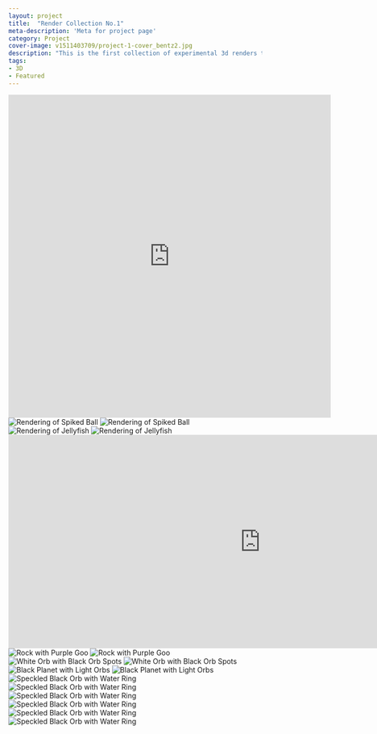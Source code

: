 ```yaml
---
layout: project
title:  "Render Collection No.1"
meta-description: 'Meta for project page'
category: Project
cover-image: v1511403709/project-1-cover_bentz2.jpg
description: "This is the first collection of experimental 3d renders that I have done. They were made using programs like Cinema 4D, Blender, After Effects, etc. I really enjoy working with 3D visuals and exploring concepts from photorealism to abstract to stuff that just looks awesome."
tags:
- 3D
- Featured
---
```


<div class="grid-2_full fade-me">
  <iframe title="Spiked Ball Animation" src="https://player.vimeo.com/video/213015198" width="640" height="640" frameborder="0" webkitallowfullscreen mozallowfullscreen allowfullscreen></iframe>
</div>

<div class="grid-2_full fade-me">
  <img class="lazyload" alt="Rendering of Spiked Ball" src="https://res.cloudinary.com/iambramer/image/upload/e_blur:600,dpr_auto,f_auto,q_80,w_100/v1512890995/render-experiment-no-1-image-1_myhcts.jpg" data-srcset="https://res.cloudinary.com/iambramer/image/upload/dpr_auto,f_auto,q_auto,w_1600/v1512890995/render-experiment-no-1-image-1_myhcts.jpg 1900w,
  https://res.cloudinary.com/iambramer/image/upload/dpr_auto,f_auto,q_auto,w_1200/v1512890995/render-experiment-no-1-image-1_myhcts.jpg 1400w,
  https://res.cloudinary.com/iambramer/image/upload/dpr_auto,f_auto,q_auto,w_800/v1512890995/render-experiment-no-1-image-1_myhcts.jpg 1000w,
  https://res.cloudinary.com/iambramer/image/upload/dpr_auto,f_auto,q_auto,w_400/v1512890995/render-experiment-no-1-image-1_myhcts.jpg 400w">
    <noscript>
    <img alt="Rendering of Spiked Ball"
      src="https://res.cloudinary.com/iambramer/image/upload/dpr_auto,f_auto,q_auto,w_1600/v1512890995/render-experiment-no-1-image-1_myhcts.jpg"
      srcset="https://res.cloudinary.com/iambramer/image/upload/dpr_auto,f_auto,q_auto,w_1600/v1512890995/render-experiment-no-1-image-1_myhcts.jpg 1900w,
      https://res.cloudinary.com/iambramer/image/upload/dpr_auto,f_auto,q_auto,w_1200/v1512890995/render-experiment-no-1-image-1_myhcts.jpg 1400w,
      https://res.cloudinary.com/iambramer/image/upload/dpr_auto,f_auto,q_auto,w_800/v1512890995/render-experiment-no-1-image-1_myhcts.jpg 1000w,
      https://res.cloudinary.com/iambramer/image/upload/dpr_auto,f_auto,q_auto,w_400/v1512890995/render-experiment-no-1-image-1_myhcts.jpg 400w">
    </noscript>
</div>

<div class="grid-2_full fade-me">
  <img class="lazyload" alt="Rendering of Jellyfish"  src="https://res.cloudinary.com/iambramer/image/upload/e_blur:600,dpr_auto,f_auto,q_80,w_100/v1512891001/render-experiment-no-2-image-1_nrsy03.jpg" data-srcset="https://res.cloudinary.com/iambramer/image/upload/dpr_auto,f_auto,q_auto,w_1600/v1512891001/render-experiment-no-2-image-1_nrsy03.jpg 1900w,
  https://res.cloudinary.com/iambramer/image/upload/dpr_auto,f_auto,q_auto,w_1200/v1512891001/render-experiment-no-2-image-1_nrsy03.jpg 1400w,
  https://res.cloudinary.com/iambramer/image/upload/dpr_auto,f_auto,q_auto,w_800/v1512891001/render-experiment-no-2-image-1_nrsy03.jpg 1000w,
  https://res.cloudinary.com/iambramer/image/upload/dpr_auto,f_auto,q_auto,w_400/v1512891001/render-experiment-no-2-image-1_nrsy03.jpg 400w">
    <noscript>
    <img alt="Rendering of Jellyfish"
      src="https://res.cloudinary.com/iambramer/image/upload/dpr_auto,f_auto,q_auto,w_1600/v1512891001/render-experiment-no-2-image-1_nrsy03.jpg"
      srcset="https://res.cloudinary.com/iambramer/image/upload/dpr_auto,f_auto,q_auto,w_1600/v1512891001/render-experiment-no-2-image-1_nrsy03.jpg 1900w,
      https://res.cloudinary.com/iambramer/image/upload/dpr_auto,f_auto,q_auto,w_1200/v1512891001/render-experiment-no-2-image-1_nrsy03.jpg 1400w,
      https://res.cloudinary.com/iambramer/image/upload/dpr_auto,f_auto,q_auto,w_800/v1512891001/render-experiment-no-2-image-1_nrsy03.jpg 1000w,
      https://res.cloudinary.com/iambramer/image/upload/dpr_auto,f_auto,q_auto,w_400/v1512891001/render-experiment-no-2-image-1_nrsy03.jpg 400w">
    </noscript>
</div>

<div class="grid-2_full fade-me">
  <iframe title="Rock with Purple Goo Animation" src="https://player.vimeo.com/video/213010448" width="1000" height="423" frameborder="0" webkitallowfullscreen mozallowfullscreen allowfullscreen></iframe>
</div>

<div class="grid-2_full fade-me">
  <img class="lazyload" alt="Rock with Purple Goo"  
  src="https://res.cloudinary.com/iambramer/image/upload/e_blur:600,dpr_auto,f_auto,q_80,w_100/v1512891006/render-experiment-no-3-image-1_oi8g5i.jpg" data-srcset="https://res.cloudinary.com/iambramer/image/upload/dpr_auto,f_auto,q_auto,w_1600/v1512891006/render-experiment-no-3-image-1_oi8g5i.jpg 1900w,
  https://res.cloudinary.com/iambramer/image/upload/dpr_auto,f_auto,q_auto,w_1200/v1512891006/render-experiment-no-3-image-1_oi8g5i.jpg 1400w,
  https://res.cloudinary.com/iambramer/image/upload/dpr_auto,f_auto,q_auto,w_800/v1512891006/render-experiment-no-3-image-1_oi8g5i.jpg 1000w,
  https://res.cloudinary.com/iambramer/image/upload/dpr_auto,f_auto,q_auto,w_400/v1512891006/render-experiment-no-3-image-1_oi8g5i.jpg 400w">
    <noscript>
    <img alt="Rock with Purple Goo"
      src="https://res.cloudinary.com/iambramer/image/upload/dpr_auto,f_auto,q_auto,w_1600/v1512891006/render-experiment-no-3-image-1_oi8g5i.jpg"
      srcset="https://res.cloudinary.com/iambramer/image/upload/dpr_auto,f_auto,q_auto,w_1600/v1512891006/render-experiment-no-3-image-1_oi8g5i.jpg 1900w,
      https://res.cloudinary.com/iambramer/image/upload/dpr_auto,f_auto,q_auto,w_1200/v1512891006/render-experiment-no-3-image-1_oi8g5i.jpg 1400w,
      https://res.cloudinary.com/iambramer/image/upload/dpr_auto,f_auto,q_auto,w_800/v1512891006/render-experiment-no-3-image-1_oi8g5i.jpg 1000w,
      https://res.cloudinary.com/iambramer/image/upload/dpr_auto,f_auto,q_auto,w_400/v1512891006/render-experiment-no-3-image-1_oi8g5i.jpg 400w">
    </noscript>
</div>

<div class="grid-2_full fade-me">
  <img class="lazyload" alt="White Orb with Black Orb Spots"  
  src="https://res.cloudinary.com/iambramer/image/upload/e_blur:600,dpr_auto,f_auto,q_80,w_100/v1512891011/render-experiment-no-4-image-1_udszdi.jpg" data-srcset="https://res.cloudinary.com/iambramer/image/upload/dpr_auto,f_auto,q_auto,w_1600/v1512891011/render-experiment-no-4-image-1_udszdi.jpg 1900w,
  https://res.cloudinary.com/iambramer/image/upload/dpr_auto,f_auto,q_auto,w_1200/v1512891011/render-experiment-no-4-image-1_udszdi.jpg 1400w,
  https://res.cloudinary.com/iambramer/image/upload/dpr_auto,f_auto,q_auto,w_800/v1512891011/render-experiment-no-4-image-1_udszdi.jpg 1000w,
  https://res.cloudinary.com/iambramer/image/upload/dpr_auto,f_auto,q_auto,w_400/v1512891011/render-experiment-no-4-image-1_udszdi.jpg 400w">
    <noscript>
    <img alt="White Orb with Black Orb Spots"
      src="https://res.cloudinary.com/iambramer/image/upload/dpr_auto,f_auto,q_auto,w_1600/v1512891011/render-experiment-no-4-image-1_udszdi.jpg"
      srcset="https://res.cloudinary.com/iambramer/image/upload/dpr_auto,f_auto,q_auto,w_1600/v1512891011/render-experiment-no-4-image-1_udszdi.jpg 1900w,
      https://res.cloudinary.com/iambramer/image/upload/dpr_auto,f_auto,q_auto,w_1200/v1512891011/render-experiment-no-4-image-1_udszdi.jpg 1400w,
      https://res.cloudinary.com/iambramer/image/upload/dpr_auto,f_auto,q_auto,w_800/v1512891011/render-experiment-no-4-image-1_udszdi.jpg 1000w,
      https://res.cloudinary.com/iambramer/image/upload/dpr_auto,f_auto,q_auto,w_400/v1512891011/render-experiment-no-4-image-1_udszdi.jpg 400w">
    </noscript>
</div>

<div class="grid-2_full fade-me">
  <img class="lazyload" alt="Black Planet with Light Orbs"  
  src="https://res.cloudinary.com/iambramer/image/upload/e_blur:600,dpr_auto,f_auto,q_80,w_100/v1512891024/render-experiment-no-5-image-1_kvwykl.jpg" data-srcset="https://res.cloudinary.com/iambramer/image/upload/dpr_auto,f_auto,q_auto,w_1600/v1512891024/render-experiment-no-5-image-1_kvwykl.jpg 1900w,
  https://res.cloudinary.com/iambramer/image/upload/dpr_auto,f_auto,q_auto,w_1200/v1512891024/render-experiment-no-5-image-1_kvwykl.jpg 1400w,
  https://res.cloudinary.com/iambramer/image/upload/dpr_auto,f_auto,q_auto,w_800/v1512891024/render-experiment-no-5-image-1_kvwykl.jpg 1000w,
  https://res.cloudinary.com/iambramer/image/upload/dpr_auto,f_auto,q_auto,w_400/v1512891024/render-experiment-no-5-image-1_kvwykl.jpg 400w">
    <noscript>
    <img alt="Black Planet with Light Orbs"
      src="https://res.cloudinary.com/iambramer/image/upload/dpr_auto,f_auto,q_auto,w_1600/v1512891024/render-experiment-no-5-image-1_kvwykl.jpg"
      srcset="https://res.cloudinary.com/iambramer/image/upload/dpr_auto,f_auto,q_auto,w_1600/v1512891024/render-experiment-no-5-image-1_kvwykl.jpg 1900w,
      https://res.cloudinary.com/iambramer/image/upload/dpr_auto,f_auto,q_auto,w_1200/v1512891024/render-experiment-no-5-image-1_kvwykl.jpg 1400w,
      https://res.cloudinary.com/iambramer/image/upload/dpr_auto,f_auto,q_auto,w_800/v1512891024/render-experiment-no-5-image-1_kvwykl.jpg 1000w,
      https://res.cloudinary.com/iambramer/image/upload/dpr_auto,f_auto,q_auto,w_400/v1512891024/render-experiment-no-5-image-1_kvwykl.jpg 400w">
    </noscript>
</div>

<div class="grid-2_full fade-me">
  <img class="lazyload" alt="Speckled Black Orb with Water Ring"  
  src="https://res.cloudinary.com/iambramer/image/upload/e_blur:600,dpr_auto,f_auto,q_80,w_100/v1512891029/render-experiment-no-6-image-1_p3j797.jpg" data-srcset="https://res.cloudinary.com/iambramer/image/upload/dpr_auto,f_auto,q_auto,w_1600/v1512891029/render-experiment-no-6-image-1_p3j797.jpg 1900w,
  https://res.cloudinary.com/iambramer/image/upload/dpr_auto,f_auto,q_auto,w_1200/v1512891029/render-experiment-no-6-image-1_p3j797.jpg 1400w,
  https://res.cloudinary.com/iambramer/image/upload/dpr_auto,f_auto,q_auto,w_800/v1512891029/render-experiment-no-6-image-1_p3j797.jpg 1000w,
  https://res.cloudinary.com/iambramer/image/upload/dpr_auto,f_auto,q_auto,w_400/v1512891029/render-experiment-no-6-image-1_p3j797.jpg 400w">
    <noscript>
    <img alt="Speckled Black Orb with Water Ring"
      src="https://res.cloudinary.com/iambramer/image/upload/dpr_auto,f_auto,q_auto,w_1600/v1512891029/render-experiment-no-6-image-1_p3j797.jpg"
      srcset="https://res.cloudinary.com/iambramer/image/upload/dpr_auto,f_auto,q_auto,w_1600/v1512891029/render-experiment-no-6-image-1_p3j797.jpg 1900w,
      https://res.cloudinary.com/iambramer/image/upload/dpr_auto,f_auto,q_auto,w_1200/v1512891029/render-experiment-no-6-image-1_p3j797.jpg 1400w,
      https://res.cloudinary.com/iambramer/image/upload/dpr_auto,f_auto,q_auto,w_800/v1512891029/render-experiment-no-6-image-1_p3j797.jpg 1000w,
      https://res.cloudinary.com/iambramer/image/upload/dpr_auto,f_auto,q_auto,w_400/v1512891029/render-experiment-no-6-image-1_p3j797.jpg 400w">
    </noscript>
</div>

<div class="grid-2_full fade-me">
  <img class="lazyload" alt="Speckled Black Orb with Water Ring"  
  src="https://res.cloudinary.com/iambramer/image/upload/e_blur:600,dpr_auto,f_auto,q_80,w_100/v1512891033/render-experiment-no-7-image-1_xkwjui.jpg" data-srcset="https://res.cloudinary.com/iambramer/image/upload/dpr_auto,f_auto,q_auto,w_1600/v1512891033/render-experiment-no-7-image-1_xkwjui.jpg 1900w,
  https://res.cloudinary.com/iambramer/image/upload/dpr_auto,f_auto,q_auto,w_1200/v1512891033/render-experiment-no-7-image-1_xkwjui.jpg 1400w,
  https://res.cloudinary.com/iambramer/image/upload/dpr_auto,f_auto,q_auto,w_800/v1512891033/render-experiment-no-7-image-1_xkwjui.jpg 1000w,
  https://res.cloudinary.com/iambramer/image/upload/dpr_auto,f_auto,q_auto,w_400/v1512891033/render-experiment-no-7-image-1_xkwjui.jpg 400w">
    <noscript>
    <img alt="Speckled Black Orb with Water Ring"
      src="https://res.cloudinary.com/iambramer/image/upload/dpr_auto,f_auto,q_auto,w_1600/v1512891033/render-experiment-no-7-image-1_xkwjui.jpg"
      srcset="https://res.cloudinary.com/iambramer/image/upload/dpr_auto,f_auto,q_auto,w_1600/v1512891033/render-experiment-no-7-image-1_xkwjui.jpg 1900w,
      https://res.cloudinary.com/iambramer/image/upload/dpr_auto,f_auto,q_auto,w_1200/v1512891033/render-experiment-no-7-image-1_xkwjui.jpg 1400w,
      https://res.cloudinary.com/iambramer/image/upload/dpr_auto,f_auto,q_auto,w_800/v1512891033/render-experiment-no-7-image-1_xkwjui.jpg 1000w,
      https://res.cloudinary.com/iambramer/image/upload/dpr_auto,f_auto,q_auto,w_400/v1512891033/render-experiment-no-7-image-1_xkwjui.jpg 400w">
    </noscript>
</div>

<div class="grid-2_full fade-me">
  <img class="lazyload" alt="Speckled Black Orb with Water Ring"  
  src="https://res.cloudinary.com/iambramer/image/upload/e_blur:600,dpr_auto,f_auto,q_80,w_100/v1512891037/render-experiment-no-8-image-1_xbrzul.jpg" data-srcset="https://res.cloudinary.com/iambramer/image/upload/dpr_auto,f_auto,q_auto,w_1600/v1512891037/render-experiment-no-8-image-1_xbrzul.jpg 1900w,
  https://res.cloudinary.com/iambramer/image/upload/dpr_auto,f_auto,q_auto,w_1200/v1512891037/render-experiment-no-8-image-1_xbrzul.jpg 1400w,
  https://res.cloudinary.com/iambramer/image/upload/dpr_auto,f_auto,q_auto,w_800/v1512891037/render-experiment-no-8-image-1_xbrzul.jpg 1000w,
  https://res.cloudinary.com/iambramer/image/upload/dpr_auto,f_auto,q_auto,w_400/v1512891037/render-experiment-no-8-image-1_xbrzul.jpg 400w">
    <noscript>
    <img alt="Speckled Black Orb with Water Ring"
      src="https://res.cloudinary.com/iambramer/image/upload/dpr_auto,f_auto,q_auto,w_1600/v1512891037/render-experiment-no-8-image-1_xbrzul.jpg"
      srcset="https://res.cloudinary.com/iambramer/image/upload/dpr_auto,f_auto,q_auto,w_1600/v1512891037/render-experiment-no-8-image-1_xbrzul.jpg 1900w,
      https://res.cloudinary.com/iambramer/image/upload/dpr_auto,f_auto,q_auto,w_1200/v1512891037/render-experiment-no-8-image-1_xbrzul.jpg 1400w,
      https://res.cloudinary.com/iambramer/image/upload/dpr_auto,f_auto,q_auto,w_800/v1512891037/render-experiment-no-8-image-1_xbrzul.jpg 1000w,
      https://res.cloudinary.com/iambramer/image/upload/dpr_auto,f_auto,q_auto,w_400/v1512891037/render-experiment-no-8-image-1_xbrzul.jpg 400w">
    </noscript>
</div>
